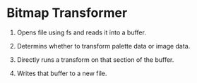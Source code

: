 # Bitmap Transformer

1. Opens file using fs and reads it into a buffer.

2. Determins whether to transform palette data or image data.

3. Directly runs a transform on that section of the buffer.

4. Writes that buffer to a new file.